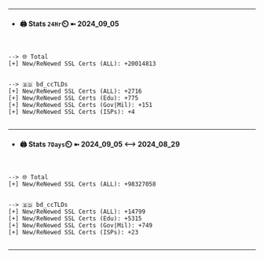 

---
- #### 🖨️ **Stats** `24Hr`⏲️ ➼ 2024_09_05
```console


--> 🌐 Total
[+] New/ReNewed SSL Certs (ALL): +20014813


--> 🇧🇩 bd_ccTLDs
[+] New/ReNewed SSL Certs (ALL): +2716
[+] New/ReNewed SSL Certs (Edu): +775
[+] New/ReNewed SSL Certs (Gov|Mil): +151
[+] New/ReNewed SSL Certs (ISPs): +4


```

---
- #### 🖨️ **Stats** `7Days`⏲️ ➼ 2024_09_05 <--> 2024_08_29
```console


--> 🌐 Total
[+] New/ReNewed SSL Certs (ALL): +98327058


--> 🇧🇩 bd_ccTLDs
[+] New/ReNewed SSL Certs (ALL): +14799
[+] New/ReNewed SSL Certs (Edu): +5315
[+] New/ReNewed SSL Certs (Gov|Mil): +749
[+] New/ReNewed SSL Certs (ISPs): +23


```

---


